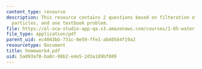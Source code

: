 ```yaml
---
content_type: resource
description: This resource contains 2 questions based on filteration of spherical
  particles, and one textbook problem.
file: https://ol-ocw-studio-app-qa.s3.amazonaws.com/courses/1-85-water-and-wastewater-treatment-engineering-spring-2006/5a893af8ba8c98b2e4e52d3a189bf889_homework4.pdf
file_type: application/pdf
parent_uid: ec4043bb-731c-0e59-ffe1-ab40584f19a2
resourcetype: Document
title: homework4.pdf
uid: 5a893af8-ba8c-98b2-e4e5-2d3a189bf889
---
```

